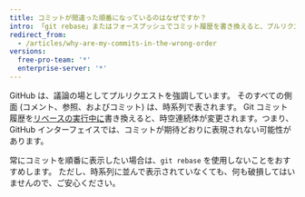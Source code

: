 ```yaml
---
title: コミットが間違った順番になっているのはなぜですか？
intro: 「git rebase」またはフォースプッシュでコミット履歴を書き換えると、プルリクエストを開いたときにコミットシーケンスが乱れていることに気付く場合があります。
redirect_from:
  - /articles/why-are-my-commits-in-the-wrong-order
versions:
  free-pro-team: '*'
  enterprise-server: '*'
---
```


GitHub は、議論の場としてプルリクエストを強調しています。 そのすべての側面 (コメント、参照、およびコミット) は、時系列で表されます。 Git コミット履歴を[リベースの実行中に](/articles/about-git-rebase)書き換えると、時空連続体が変更されます。つまり、GitHub インターフェイスでは、コミットが期待どおりに表現されない可能性があります。

常にコミットを順番に表示したい場合は、`git rebase` を使用しないことをおすすめします。 ただし、時系列に並んで表示されていなくても、何も破損してはいませんので、ご安心ください。
